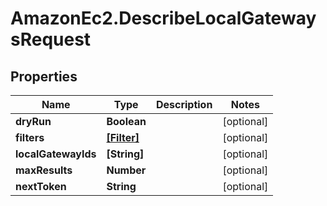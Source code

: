 # AmazonEc2.DescribeLocalGatewaysRequest

## Properties

Name | Type | Description | Notes
------------ | ------------- | ------------- | -------------
**dryRun** | **Boolean** |  | [optional] 
**filters** | [**[Filter]**](Filter.md) |  | [optional] 
**localGatewayIds** | **[String]** |  | [optional] 
**maxResults** | **Number** |  | [optional] 
**nextToken** | **String** |  | [optional] 


